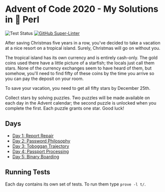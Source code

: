 # Advent of Code 2020 - My Solutions in :camel: Perl
![Test Status](https://github.com/christianeiselt/Advent-of-Code-2020/workflows/Test/badge.svg)
[![GitHub Super-Linter](https://github.com/christianeiselt/Advent-of-Code-2020/workflows/Lint%20Code%20Base/badge.svg)](https://github.com/marketplace/actions/super-linter)

After saving Christmas five years in a row, you've decided to take a vacation at a nice resort on a tropical island. Surely, Christmas will go on without you.

The tropical island has its own currency and is entirely cash-only. The gold coins used there have a little picture of a starfish; the locals just call them stars. None of the currency exchanges seem to have heard of them, but somehow, you'll need to find fifty of these coins by the time you arrive so you can pay the deposit on your room.

To save your vacation, you need to get all fifty stars by December 25th.

Collect stars by solving puzzles. Two puzzles will be made available on each day in the Advent calendar; the second puzzle is unlocked when you complete the first. Each puzzle grants one star. Good luck!

## Days

- [Day 1: Report Repair](day01-report-repair/)
- [Day 2: Password Philosophy](day02-password-philosophy/)
- [Day 3: Toboggan Trajectory](day03-toboggan-trajectory/)
- [Day 4: Passport Processing](day04-passport-processing/)
- [Day 5: Binary Boarding](day05-binary-boarding/)

## Running Tests

Each day contains its own set of tests. To run them type `prove -l t/`.
